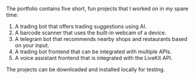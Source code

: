 The portfolio contains five short, fun projects that I worked on in my spare time:

1. A trading bot that offers trading suggestions using AI.
2. A barcode scanner that uses the built-in webcam of a device.
3. A telegram bot that recommends nearby shops and restaurants based on your input.
4. A trading bot frontend that can be integrated with multiple APIs.
5. A voice assistant frontend that is integrated with the LiveKit API.

The projects can be downloaded and installed locally for testing.
